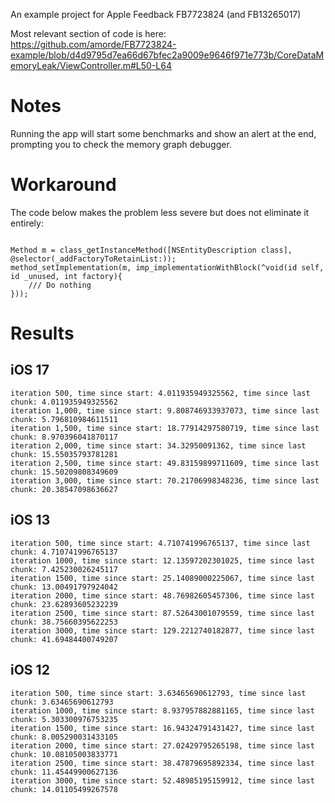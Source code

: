 
An example project for Apple Feedback FB7723824 (and FB13265017)

Most relevant section of code is here: https://github.com/amorde/FB7723824-example/blob/d4d9795d7ea66d67bfec2a9009e9646f971e773b/CoreDataMemoryLeak/ViewController.m#L50-L64

# Notes

Running the app will start some benchmarks and show an alert at the end, prompting you to check the memory graph debugger.

# Workaround

The code below makes the problem less severe but does not eliminate it entirely:
```

Method m = class_getInstanceMethod([NSEntityDescription class], @selector(_addFactoryToRetainList:));
method_setImplementation(m, imp_implementationWithBlock(^void(id self, id _unused, int factory){
    /// Do nothing
}));
```

# Results

## iOS 17
```
iteration 500, time since start: 4.011935949325562, time since last chunk: 4.011935949325562
iteration 1,000, time since start: 9.808746933937073, time since last chunk: 5.796810984611511
iteration 1,500, time since start: 18.77914297580719, time since last chunk: 8.970396041870117
iteration 2,000, time since start: 34.32950091362, time since last chunk: 15.55035793781281
iteration 2,500, time since start: 49.83159899711609, time since last chunk: 15.50209808349609
iteration 3,000, time since start: 70.21706998348236, time since last chunk: 20.38547098636627
```


## iOS 13
```
iteration 500, time since start: 4.710741996765137, time since last chunk: 4.710741996765137
iteration 1000, time since start: 12.13597202301025, time since last chunk: 7.425230026245117
iteration 1500, time since start: 25.14089000225067, time since last chunk: 13.00491797924042
iteration 2000, time since start: 48.76982605457306, time since last chunk: 23.62893605232239
iteration 2500, time since start: 87.52643001079559, time since last chunk: 38.75660395622253
iteration 3000, time since start: 129.2212740182877, time since last chunk: 41.69484400749207
```

## iOS 12
```
iteration 500, time since start: 3.63465690612793, time since last chunk: 3.63465690612793
iteration 1000, time since start: 8.937957882881165, time since last chunk: 5.303300976753235
iteration 1500, time since start: 16.94324791431427, time since last chunk: 8.005290031433105
iteration 2000, time since start: 27.02429795265198, time since last chunk: 10.08105003833771
iteration 2500, time since start: 38.47879695892334, time since last chunk: 11.45449900627136
iteration 3000, time since start: 52.48985195159912, time since last chunk: 14.01105499267578
```
